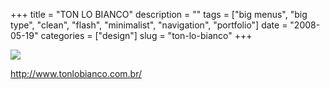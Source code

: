 +++
title = "TON LO BIANCO"
description = ""
tags = ["big menus", "big type", "clean", "flash", "minimalist", "navigation", "portfolio"]
date = "2008-05-19"
categories = ["design"]
slug = "ton-lo-bianco"
+++


 

  <div id="screens-thumbs" class="clearfix">
    <div class="txt-center" id="design-submission"><a href="http://www.tonlobianco.com.br/"><img id='bluga-thumbnail-1258' class='bluga-thumbnail large' src='//konigi.com/media/bluga/
wt48316321bb52c_0.jpg'/></a></div>  
  </div>   
<p><a href="http://www.tonlobianco.com.br/">http://www.tonlobianco.com.br/</a></p>




